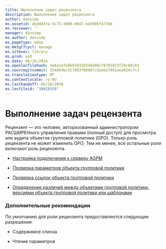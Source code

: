 ```yaml
---
title: Выполнение задач рецензента
description: Выполнение задач рецензента
author: dansimp
ms.assetid: 4bdd43fa-5c73-4900-8947-b45906f47f60
ms.reviewer: ''
manager: dansimp
ms.author: dansimp
ms.pagetype: mdop
ms.mktglfcycl: manage
ms.sitesec: library
ms.prod: w10
ms.date: 06/16/2016
ms.openlocfilehash: 4a6a1efe9b91933d34db00c78701823f29c08c83
ms.sourcegitcommit: 354664bc527d93f80687cd2eba70d1eea024c7c3
ms.translationtype: MT
ms.contentlocale: ru-RU
ms.lasthandoff: 06/26/2020
ms.locfileid: "10818559"
---
```

# Выполнение задач рецензента


Рецензент — это человек, авторизованный администратором РАСШИРЕНного управления правами (полный доступ) для просмотра или аудита объектов групповой политики (GPO). Только роль рецензента не может изменить GPO; Тем не менее, все остальные роли включают роль рецензента.

-   [Настройка подключения к серверу AGPM](configure-the-agpm-server-connection-reviewer.md)

-   [Проверка параметров объекта групповой политики](review-gpo-settings.md)

-   [Проверка ссылок объекта групповой политики](review-gpo-links.md)

-   [Определение различий между объектами групповой политики, версиями объекта групповой политики или шаблонами](identify-differences-between-gpos-gpo-versions-or-templates.md)

### Дополнительные рекомендации

По умолчанию для роли рецензента предоставляются следующие разрешения:

-   Содержимое списка

-   Чтение параметров

 

 





